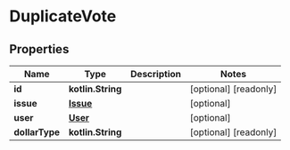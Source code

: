 
# DuplicateVote

## Properties
Name | Type | Description | Notes
------------ | ------------- | ------------- | -------------
**id** | **kotlin.String** |  |  [optional] [readonly]
**issue** | [**Issue**](Issue.md) |  |  [optional]
**user** | [**User**](User.md) |  |  [optional]
**dollarType** | **kotlin.String** |  |  [optional] [readonly]



